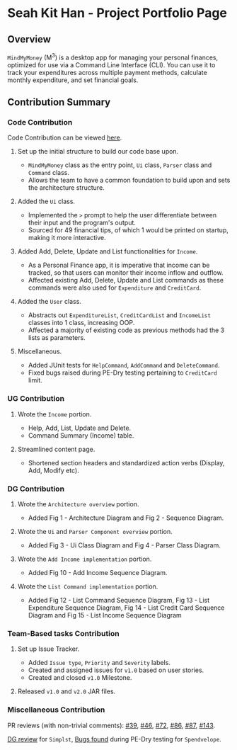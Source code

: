 # Seah Kit Han - Project Portfolio Page

## Overview
`MindMyMoney` (M<sup>3</sup>) is a desktop app for managing your personal finances, optimized for use via a Command Line
Interface (CLI). You can use it to track your expenditures across multiple payment methods, calculate monthly
expenditure, and set financial goals.

## Contribution Summary

### Code Contribution
Code Contribution can be viewed [here](https://nus-cs2113-ay2122s2.github.io/tp-dashboard/?search=khseah&breakdown=true).

1. Set up the initial structure to build our code base upon.
   - `MindMyMoney` class as the entry point, `Ui` class, `Parser` class and `Command` class.
   - Allows the team to have a common foundation to build upon and sets the architecture structure.
   
2. Added the `Ui` class.
   - Implemented the `>` prompt to help the user differentiate between their input and the program's output.
   - Sourced for 49 financial tips, of which 1 would be printed on startup, making it more interactive.
   
3. Added Add, Delete, Update and List functionalities for `Income`.
   - As a Personal Finance app, it is imperative that income can be tracked, so that users can monitor their income
inflow and outflow.
   - Affected existing Add, Delete, Update and List commands as these commands were also used for `Expenditure` and
`CreditCard`.
   
4. Added the `User` class.
   - Abstracts out `ExpenditureList`, `CreditCardList` and `IncomeList` classes into 1 class, increasing OOP.
   - Affected a majority of existing code as previous methods had the 3 lists as parameters.
   
5. Miscellaneous.
   - Added JUnit tests for `HelpCommand`, `AddCommand` and `DeleteCommand`.
   - Fixed bugs raised during PE-Dry testing pertaining to `CreditCard` limit.

### UG Contribution
1. Wrote the `Income` portion.
   - Help, Add, List, Update and Delete.
   - Command Summary (Income) table.


2. Streamlined content page.
   - Shortened section headers and standardized action verbs (Display, Add, Modify etc).

### DG Contribution
1. Wrote the `Architecture overview` portion.
   - Added Fig 1 - Architecture Diagram and Fig 2 - Sequence Diagram.
   
2. Wrote the `Ui` and `Parser Component overview` portion.
   - Added Fig 3 - Ui Class Diagram and Fig 4 - Parser Class Diagram.

3. Wrote the `Add Income implementation` portion.
   - Added Fig 10 - Add Income Sequence Diagram.
   
4. Wrote the `List Command implementation` portion.
   - Added Fig 12 - List Command Sequence Diagram, Fig 13 - List Expenditure Sequence Diagram, Fig 14 - List Credit Card
Sequence Diagram and Fig 15 - List Income Sequence Diagram

### Team-Based tasks Contribution
1. Set up Issue Tracker.
   - Added `Issue type`, `Priority` and `Severity` labels.
   - Created and assigned issues for `v1.0` based on user stories.
   - Created and closed `v1.0` Milestone.

2. Released `v1.0` and `v2.0` JAR files.

### Miscellaneous Contribution
PR reviews (with non-trivial comments):
[#39](https://github.com/AY2122S2-CS2113T-T10-4/tp/pull/39), [#46](https://github.com/AY2122S2-CS2113T-T10-4/tp/pull/46), 
[#72](https://github.com/AY2122S2-CS2113T-T10-4/tp/pull/72), [#86](https://github.com/AY2122S2-CS2113T-T10-4/tp/pull/86), 
[#87](https://github.com/AY2122S2-CS2113T-T10-4/tp/pull/87), [#143](https://github.com/AY2122S2-CS2113T-T10-4/tp/pull/143).

[DG review](https://github.com/nus-cs2113-AY2122S2/tp/pull/6/files/4125efa69fbb7ffda1b2ade950ec48b6e80f5baf) for `Simplst`,
[Bugs found](https://github.com/khseah/ped/issues) during PE-Dry testing for `Spendvelope`.
